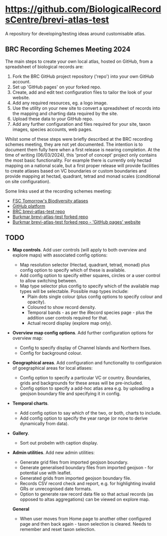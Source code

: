 # https://github.com/BiologicalRecordsCentre/brevi-atlas-test

A repository for developing/testing ideas around customisable atlas.

## BRC Recording Schemes Meeting 2024
The main steps to create your own local atlas, hosted on GitHub, from a spreadsheet of biological records are:
1. Fork the BRC GitHub project repository ('repo') into your own GitHub account.
2. Set up 'GitHub pages' on your forked repo.
3. Create, add and edit text configuration files to tailor the look of your website.
4. Add any required resources, eg. a logo image.
5. Use the utility on your new site to convert a spreadsheet of records into the mapping and charting data required by the site.
6. Upload these data to your GitHub repo.
7. Add any further configuration and  files required for your site, taxon images, species accounts, web pages.

Whilst some of these steps were briefly described at the BRC recording schemes meeting, they are not yet documented. The intention is to document them fully here when a first release is nearing completion. At the time of writing (06/03/2024), this 'proof of concept' 
project only contains the most basic functionality. For example there is currently only hectad mapping on a national scale, but a
first proper release will provide facilities to create atlases based on VC boundaries or custom boundaries and provide mapping at 
hectad, quadrant, tetrad and monad scales (conditional on site configuration).

Some links used at the recording schemes meeting:

<ul>
 <li>
      <a target="_blank" href="https://www.fscbiodiversity.uk/fullscreen/springtailatlas">
          FSC Tomorrow's Biodiversity atlases
      </a>
  </li>
  <li>
      <a target="_blank" href="https://www.github.com">
          GitHub platform
      </a>
  </li>
  <li>
      <a target="_blank" href="https://github.com/BiologicalRecordsCentre/brevi-atlas-test">
          BRC brevi-atlas-test repo
      </a>
  </li>
  <li>
      <a target="_blank" href="https://github.com/burkmarr/brevi-atlas-test">
          Burkmar brevi-atlas-test forked repo
      </a>
  </li>
  <li>
      <a target="_blank" href="https://burkmarr.github.io/brevi-atlas-test/">
          Burkmar brevi-atlas-test forked repo - 'GitHub pages' website
      </a>
  </li>
</ul>

## TODO
- **Map controls**. Add user controls (will apply to both overview and explore maps) with associated config options:
  - Map resolution selector (Hectad, quadrant, tetrad, monad) plus config option to specify which of these is available.
  - Add config option to specify either squares, circles or a user control to allow switching between.
  - Map type selector  plus config to specify which of the available map types will be selectable. Possible map types include:
    - Plain dots single colour (plus config options to specify colour and opacity).
    - Coloured to show record density.
    - Temporal bands - as per the iRecord species page - plus the addition user controls required for that.
    - Actual record display (explore map only).

- **Overview map config options**. Add further configuration options for overview map:
  - Config to specify display of Channel Islands and Northern Ilses.
  - Config for background colour.

- **Geographical areas**. Add configuration and functionality to configuraion of goegraphical areas for local atlases:
  - Config option to specify a particular VC or country. Boundaries, grids and backgrounds for these areas will be pre-included.
  - Config option to specify a add-hoc atlas area e.g. by uploading a geojson boundary file and specifying it in config.

- **Temporal charts**.
  - Add config option to say which of the two, or both, charts to include.
  - Add config option to specify the year range (or none to derive dynamically from data).

- **Gallery**.
  - Sort out probelm with caption display.

- **Admin utilities**. Add new admin utilities:
  - Generate grid files from imported geojson boundary.
  - Generate generalised boundary files from imported geojson - for potential use with leaflet.
  - Generated grids from imported geojson boundary file.
  - Records CSV record check and report, e.g. for highlighting invalid GRs or unrecognised date formats.
  - Option to generate raw record data file so that actual records (as opposed to altas aggregations) can be viewed on explore map.

  **General**
    - When user moves from Home page to another other configured page and then back again - taxon selection is cleared. Needs to remember and reset taxon selection.




